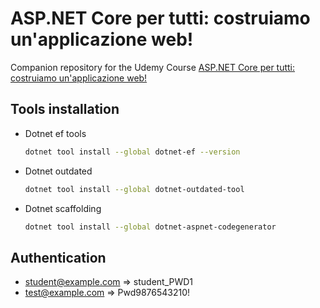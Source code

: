 # ASP.NET Core per tutti: costruiamo un'applicazione web!

Companion repository for the Udemy Course [ASP.NET Core per tutti: costruiamo un'applicazione web!](https://www.udemy.com/course/aspnetcore-per-tutti/)

## Tools installation

- Dotnet ef tools
  ```bash
  dotnet tool install --global dotnet-ef --version
  ```
- Dotnet outdated
  ```bash
  dotnet tool install --global dotnet-outdated-tool
  ```
- Dotnet scaffolding
  ```bash
  dotnet tool install --global dotnet-aspnet-codegenerator
  ```

## Authentication

- student@example.com => student_PWD1
- test@example.com => Pwd9876543210!
